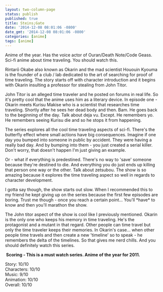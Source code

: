 ```yaml
---
layout: two-column-page
status: publish
published: true
title: Steins;Gate
date: '2014-12-08 08:01:06 -0800'
date_gmt: '2014-12-08 08:01:06 -0800'
categories: [anime]
tags: [anime]
---
```

<p>Anime of the year. Has the voice actor of Ouran&#47;Death Note&#47;Code Geass. Sci-fi anime about time traveling. You should watch this.</p>
<p>Rintarō Okabe also known as Okarin and the mad scientist Hououin Kyouma is the founder of a club &#47; lab dedicated to the art of searching for proof of time traveling. The story starts off with character introduction and it begins with Okarin insulting a professor for stealing from John Titor.</p>
<p>John Titor is an alleged time traveler and he posted on forums in real life. So it's pretty cool that the anime uses him as a literary device. In episode one - Okarin meets Kurisu Makise who is a scientist that researches time traveling. Shortly after he sees her dead body and then. Bam. He goes back to the beginning of the day. Talk about deja vu. Except. He remembers yo. He remembers seeing Kurisu die and so he stops it from happening.</p>
<p>The series explores all the cool time traveling aspects of sci-fi. There's the butterfly effect where small actions have big consequences. Imagine if one day you bumped into someone in public by accident. They were having a really bad day. And by bumping into them - you just created a serial killer. Don't worry, that doesn't happen I'm just giving an example.</p>
<p>Or - what if everything is predestined. There's no way to 'save' someone because they're destined to die. And everything you do just ends up killing that person one way or the other. Talk about zetsubou. The show is so amazing because it explores the time traveling aspect so well in regards to character development.</p>
<p>I gotta say though, the show starts out slow. When I recommended this to my friend he kept giving up on the series because the first few episodes are boring. Trust me though - once you reach a certain point... You'll *have* to know and then you'll marathon the show.</p>
<p>The John titor aspect of the show is cool like I previously mentioned. Okarin is the only one who keeps his memory in time traveling. He's the protagonist and a mutant in that regard. Other people can time travel but only the time traveler keeps their memories. In Okarin's case... when other people time travels and then create a new 'timeline' so to speak - he remembers the delta of the timelines. So that gives me nerd chills. And you should definitely watch this series.</p>
<p><strong>&nbsp;Scoring - This is a must watch series. Anime of the year for 2011.</strong></p>
<p>Story: 10&#47;10<br />
Characters: 10&#47;10<br />
Music: 9&#47;10<br />
Animation: 10&#47;10<br />
Overall: 10&#47;10</p>
